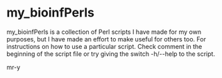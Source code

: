 # my_bioinfPerls
my_bioinfPerls is a collection of Perl scripts I have made for my own purposes, but I have made an effort to make useful for others too.
For instructions on how to use a particular script. Check comment in the beginning of the script file or try giving the switch -h/--help to the script.

mr-y

